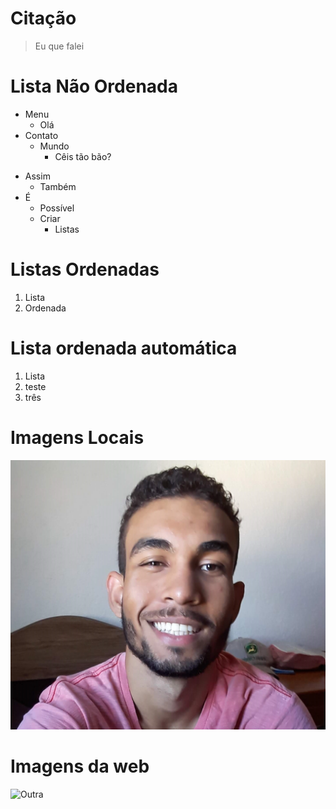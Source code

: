 # Citação

> Eu que falei

# Lista Não Ordenada

- Menu
    - Olá
- Contato
    - Mundo
        - Cêis tão bão?

* Assim 
    * Também 
* É
    * Possível 
    * Criar 
        * Listas

# Listas Ordenadas

1. Lista
2. Ordenada


# Lista ordenada automática

1. Lista
1. teste
1. três

# Imagens Locais

![Eu](josue.jpg "Minha foto")

# Imagens da web

![Outra](https://miro.medium.com/max/500/1*uAVSzlz0iQSKR96bnF9XYQ.jpeg)